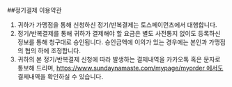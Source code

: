 ##정기결제 이용약관

1. 귀하가 가맹점을 통해 신청하신 정기/반복결제는 토스페이먼츠에서 대행합니다.
2. 정기/반복결제를 통해 귀하가 결제해야 할 요금은 별도 사전통지 없이도 등록하신 정보를 통해 청구대로 승인됩니다. 승인금액에 이의가 있는 경우에는 본인과 가맹점의 협의 하에 조정합니다.
3. 귀하의 본 정기/반복결제 신청에 따라 발생하는 결제내역을 카카오톡 혹은 문자로 통보해 드리며, https://www.sundaynamaste.com/mypage/myorder 에서도 결제내역을 확인하실 수 있습니다.
